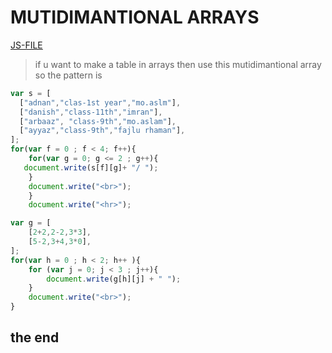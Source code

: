 # MUTIDIMANTIONAL ARRAYS
[JS-FILE](/js/35-multidimensional-array.js)

 >if u want to make a table in arrays then use this mutidimantional array so the pattern is 

  ``` javascript
  var s = [
    ["adnan","clas-1st year","mo.aslm"],
    ["danish","class-11th","imran"],
    ["arbaaz", "class-9th","mo.aslam"],
    ["ayyaz","class-9th","fajlu rhaman"],
  ];
  for(var f = 0 ; f < 4; f++){
      for(var g = 0; g <= 2 ; g++){
     document.write(s[f][g]+ "/ ");
      }
      document.write("<br>");
      }
      document.write("<hr>");
  
  var g = [
      [2+2,2-2,3*3],
      [5-2,3+4,3*0],
  ];
  for(var h = 0 ; h < 2; h++ ){
      for (var j = 0; j < 3 ; j++){
          document.write(g[h][j] + " ");
      }
      document.write("<br>");
  }

   ```
   
   ## the end